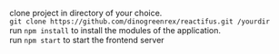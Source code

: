 clone project in directory of your choice.  
`git clone https://github.com/dinogreenrex/reactifus.git /yourdir`    
run `npm install` to install the modules of the application.  
run `npm start` to start the frontend server